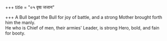 +++
title = "०५ वृषा जजान"

+++
A Bull begat the Bull for joy of battle, and a strong Mother brought forth him the manly.  
     He who is Chief of men, their armies' Leader, is strong Hero, bold, and fain for booty.